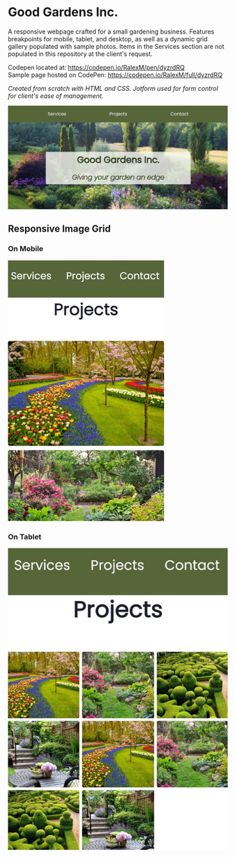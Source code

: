 # Good Gardens Inc.

A responsive webpage crafted for a small gardening business. Features breakpoints for mobile, tablet, and desktop, as well as a dynamic grid gallery populated with sample photos. Items in the Services section are not populated in this repository at the client's request.

Codepen located at: https://codepen.io/RalexM/pen/dyzrdRQ
<br>Sample page hosted on CodePen: https://codepen.io/RalexM/full/dyzrdRQ

<em>Created from scratch with HTML and CSS. Jotform used for form control for client's ease of management.</em>

![Desktop view](https://github.com/a-muns/GardeningWebpage/blob/e0ec365b13e382fa720c11b6abcfdef72070c54e/photos/WebMain.jpg)
## Responsive Image Grid
### On Mobile
![Projects grid on mobile](https://github.com/a-muns/GardeningWebpage/blob/33dd0db29d0308e3b6a5470667412a983c8c6d03/photos/MobileProjects.jpg)
### On Tablet
![Projects grid on tablet](https://github.com/a-muns/GardeningWebpage/blob/10448c7364917ee736b00b7b5fce61508573c33a/photos/TabletProjects.jpg)

